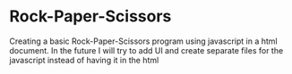 # Rock-Paper-Scissors

Creating a basic Rock-Paper-Scissors program using javascript in a html document.
In the future I will try to add UI and create separate files for the javascript instead of having it in the html

